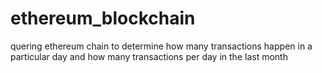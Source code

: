 # ethereum_blockchain
quering ethereum chain to determine how many transactions happen in a particular day and how many transactions  per day in the last month
